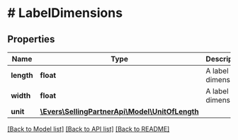# # LabelDimensions

## Properties

Name | Type | Description | Notes
------------ | ------------- | ------------- | -------------
**length** | **float** | A label dimension. |
**width** | **float** | A label dimension. |
**unit** | [**\Evers\SellingPartnerApi\Model\UnitOfLength**](UnitOfLength.md) |  |

[[Back to Model list]](../../README.md#models) [[Back to API list]](../../README.md#endpoints) [[Back to README]](../../README.md)
